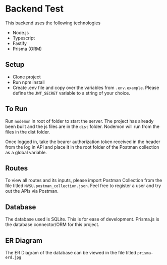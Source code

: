 # Backend Test

This backend uses the following technologies
- Node.js
- Typescript
- Fastify
- Prisma (ORM)

## Setup

- Clone project
- Run npm install
- Create .env file and copy over the variables from `.env.example`. Please define the `JWT_SECRET` variable to a string of your choice.


## To Run

Run `nodemon` in root of folder to start the server. The project has already been built and the js files are in the `dist` folder.
Nodemon will run from the files in the dist folder. 

Once logged in, take the  bearer authorization token received in the header from the log in API and place it in the root folder of the Postman collection as
a global variable.

## Routes

To view all routes and its inputs, please import Postman Collection from the file titled `NVSU.postman_collection.json`.
Feel free to register a user and try out the APIs via Postman.

## Database

The database used is SQLite. This is for ease of development. Prisma.js is the database connector/ORM for this project.

## ER Diagram

The ER Diagram of the database can be viewed in the file titled `prisma-erd.jpg`
